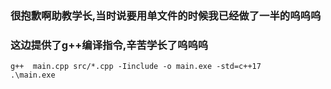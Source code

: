 ### 很抱歉啊助教学长,当时说要用单文件的时候我已经做了一半的呜呜呜

### 这边提供了g++编译指令,辛苦学长了呜呜呜

```shell
g++  main.cpp src/*.cpp -Iinclude -o main.exe -std=c++17
.\main.exe
```
